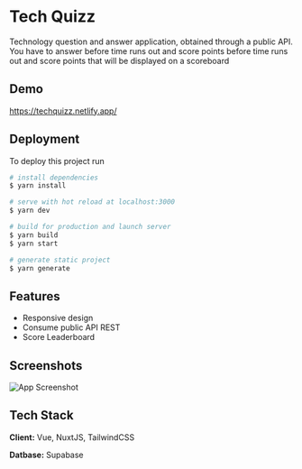 
# Tech Quizz
Technology question and answer application, obtained through a public API. You have to answer before time runs out and score points before time runs out and score points that will be displayed on a scoreboard


## Demo

https://techquizz.netlify.app/


## Deployment

To deploy this project run

```bash
# install dependencies
$ yarn install

# serve with hot reload at localhost:3000
$ yarn dev

# build for production and launch server
$ yarn build
$ yarn start

# generate static project
$ yarn generate
```


## Features

- Responsive design
- Consume public API REST
- Score Leaderboard


## Screenshots

![App Screenshot](https://i.imgur.com/X9Qu1Xy.png)


## Tech Stack

**Client:** Vue, NuxtJS, TailwindCSS

**Datbase:** Supabase

